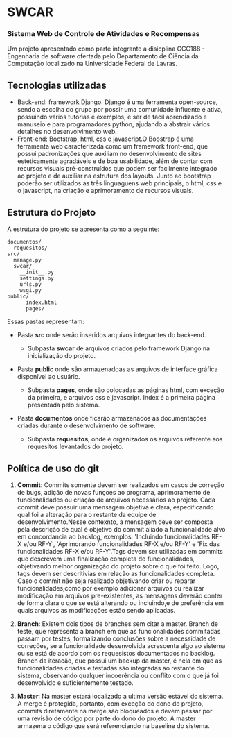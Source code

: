 # SWCAR
### Sistema Web de Controle de Atividades e Recompensas
Um projeto apresentado como parte integrante a disicplina GCC188 - Engenharia de software ofertada pelo Departamento de Ciência da Computação localizado na Universidade Federal de Lavras.

## Tecnologias utilizadas
- Back-end: framework Django. Django é uma ferramenta open-source, sendo a escolha do grupo por possir uma comunidade influente e ativa, possuindo vários tutorias e exemplos, e ser de fácil aprendizado e manuseio e para programadores python, ajudando a abstrair vários detalhes no desenvolvimento web. 
- Front-end: Bootstrap, html, css e javascript.O Boostrap é uma ferramenta web caracterizada como um framework front-end, que possui padronizações que auxiliam no desenvolvimento de sites esteticamente agradáveis e de boa usabilidade, além de contar com recursos visuais pré-construídos que podem ser facilmente integrado ao projeto e de auxiliar na estrutura dos layouts. Junto ao bootstrap poderão ser utilizados as três linguaguens web principais, o html, css e o javascript, na criação e aprimoramento de  recursos visuais. 

## Estrutura do Projeto

A estrutura do projeto se apresenta como a seguinte:

```
documentos/
  requesitos/
src/
  manage.py
  swcar/
    __init__.py
    settings.py
    urls.py
    wsgi.py
public/
      index.html
      pages/ 
```
Essas pastas representam:
* Pasta **src** onde serão inseridos arquivos integrantes do back-end.
  * Subpasta **swcar** de arquivos criados pelo framework Django na inicialização do projeto.
  
* Pasta **public** onde são armazenadoas as arquivos de interface gráfica disponível ao usuário.
  * Subpasta **pages**, onde são colocadas as páginas html, com exceção da primeira, e arquivos css e javascript. Index é a primeira página presentada pelo sistema.
  
* Pasta **documentos** onde ficarão armazenados as documentações criadas durante o desenvolvimento de software.
  * Subpasta **requesitos**, onde é organizados os arquivos referente aos requesitos levantados do projeto.
   
##  Política de uso do git

1. **Commit**: Commits somente devem ser realizados em casos de correção de bugs, adição de novas funçoes ao programa, aprimoramento de funcionalidades ou criação de arquivos necessários ao projeto. Cada commit deve possuir uma mensagem objetiva e clara, especificando qual foi a alteração para o restante da equipe de desenvolvimento.Nesse contexnto, a mensagem deve ser composta pela descrição de qual é objetivo do commit aliado a funcionalidade alvo em concordancia ao backlog, exemplos: 'Incluindo funcionalidades RF-X e/ou RF-Y', 'Aprimorando funcionalidades RF-X e/ou RF-Y' e 'Fix das funcionalidades RF-X e/ou RF-Y'.Tags devem ser utilizadas em commits que descrevem uma finalização completa de funcionalidades, objetivando melhor organização do projeto sobre o que foi feito. Logo, tags devem ser descritivias em relação as funcionalidades completa. Caso o commit não seja realizado objetivando criar ou reparar funcionalidades,como por exemplo adicionar arquivos ou realizar modificação em arquivos pre-existentes, as mensagens deverão conter de forma clara o que se está alterando ou incluindo,e de preferência em quais arquivos as modificações estão sendo aplicadas.

2. **Branch**: Existem dois tipos de branches sem citar a master. Branch de teste, que representa a branch em que as funcionalidades commitadas passam por testes, formalizando conclusões sobre a necessidade de correções,  se a funcionalidade desenvolvida acrescenta algo ao sistema ou se está de acordo com os requesistos documentados no backlog. Branch da iteracão, que possui um backup da master, é nela em que as funcionalidades criadas e testadas são integradas ao restante do sistema, observando qualquer incoerência ou conflito com o que já foi desenvolvido e suficientemente testado. 

3. **Master**: Na master estará localizado a ultima versão estável do sistema. A merge é protegida, portanto, com exceção do dono do projeto, commits diretamente na merge são bloqueados e devem passar por uma revisão de código por parte do dono do projeto. A master armazena o código que será referenciando na baseline do sistema.
